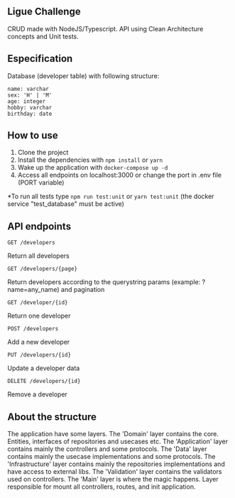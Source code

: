 ## Ligue Challenge
CRUD made with NodeJS/Typescript. API using Clean Architecture concepts and Unit tests.


## Especification
Database (developer table) with following structure:

```
name: varchar
sex: 'H' | 'M'
age: integer
hobby: varchar
birthday: date
```

## How to use
1. Clone the project
2. Install the dependencies with ```npm install``` or ```yarn```
3. Wake up the application with ```docker-compose up -d```
4. Access all endpoints on localhost:3000 or change the port in .env file (PORT variable)

*To run all tests type ```npm run test:unit``` or ```yarn test:unit``` (the docker service "test_database" must be active)

## API endpoints

```
GET /developers
```
Return all developers

```
GET /developers/{page}
```
Return developers according to the querystring params (example: ?name=any_name) and pagination

```
GET /developer/{id}
```
Return one developer

```
POST /developers
```
Add a new developer

```
PUT /developers/{id}
```
Update a developer data

```
DELETE /developers/{id}
```
Remove a developer

## About the structure
The application have some layers.
The 'Domain' layer contains the core. Entities, interfaces of repositories and usecases etc.
The 'Application' layer contains mainly the controllers and some protocols.
The 'Data' layer contains mainly the usecase implementations and some protocols.
The 'Infrastructure' layer contains mainly the repositories implementations and have access to external libs.
The 'Validation' layer contains the validators used on controllers.
The 'Main' layer is where the magic happens. Layer responsible for mount all controllers, routes, and init application.
